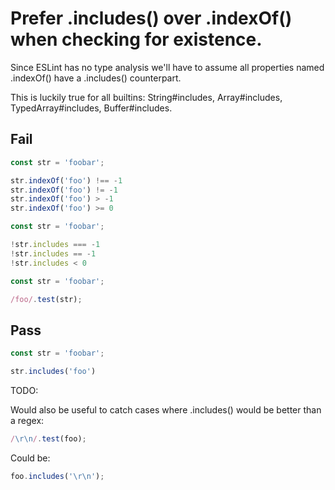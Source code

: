 # Prefer .includes() over .indexOf() when checking for existence.

Since ESLint has no type analysis we'll have to assume all properties named .indexOf() have a .includes() counterpart.

This is luckily true for all builtins: String#includes, Array#includes, TypedArray#includes, Buffer#includes.


## Fail

```js
const str = 'foobar';

str.indexOf('foo') !== -1
str.indexOf('foo') != -1
str.indexOf('foo') > -1
str.indexOf('foo') >= 0
```

```js
const str = 'foobar';

!str.includes === -1
!str.includes == -1
!str.includes < 0
```

```js
const str = 'foobar';

/foo/.test(str);
```


## Pass

```js
const str = 'foobar';

str.includes('foo')
```

TODO:

Would also be useful to catch cases where .includes() would be better than a regex:

```js
/\r\n/.test(foo);
```

Could be:

```js
foo.includes('\r\n');
```
